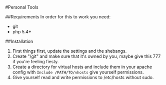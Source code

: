 #Personal Tools

##Requirements
In order for this to work you need:
* git
* php 5.4+

##Installation

1. First things first, update the settings and the shebangs.
2. Create "/git" and make sure that it's owned by you, maybe give this 777 if you're feeling fiesty.
3. Create a directory for virtual hosts and include them in your apache config with `Include /PATH/TO/vhosts` give yourself permissions.
4. Give yourself read and write permissions to /etc/hosts without sudo.